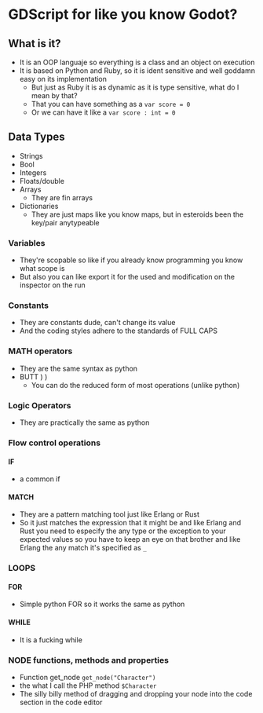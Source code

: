 # GDScript for like you know Godot?

## What is it?

+ It is an OOP languaje so everything is a class and an object on execution
+ It is based on Python and Ruby, so it is ident sensitive and well goddamn easy on its implementation
    + But just as Ruby it is as dynamic as it is type sensitive, what do I mean by that?
    + That you can have something as a ```var score = 0```
    + Or we can have it like a ```var score : int = 0```

## Data Types

+ Strings
+ Bool
+ Integers
+ Floats/double
+ Arrays
    + They are fin arrays
+ Dictionaries
    + They are just maps like you know maps, but in esteroids been the key/pair anytypeable

### Variables

+ They're scopable so like if you already know programming you know what scope is
+ But also you can like export it for the used and modification on the inspector on the run

### Constants

+ They are constants dude, can't change its value
+ And the coding styles adhere to the standards of FULL CAPS

### MATH operators

+ They are the same syntax as python
+ BUTT ) )
    + You can do the reduced form of most operations (unlike python)

### Logic Operators

+ They are practically the same as python 

### Flow control operations

#### IF

+ a common if

#### MATCH

+ They are a pattern matching tool just like Erlang or Rust
+ So it just matches the expression that it might be and like Erlang and Rust you need to especify the any type or the exception to your expected values so you have to keep an eye on that brother and like Erlang the any match it's specified as ```_ ```

### LOOPS

#### FOR

+ Simple python FOR so it works the same as python

#### WHILE

+ It is a fucking while

### NODE functions, methods and properties

+ Function get_node ```get_node("Character")```
+ the what I call the PHP method ```$Character```
+ The silly billy method of dragging and dropping your node into the code section in the code editor
